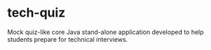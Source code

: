 # tech-quiz
Mock quiz-like core Java stand-alone application developed to help students prepare for technical interviews.
